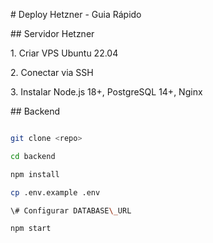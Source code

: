 \# Deploy Hetzner - Guia Rápido



\## Servidor Hetzner



1\. Criar VPS Ubuntu 22.04

2\. Conectar via SSH

3\. Instalar Node.js 18+, PostgreSQL 14+, Nginx



\## Backend

```bash

git clone <repo>

cd backend

npm install

cp .env.example .env

\# Configurar DATABASE\_URL

npm start

